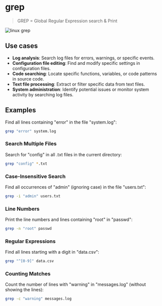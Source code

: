 # grep 

> GREP = Global Regular Expression search & Print

![linux grep](https://i.pinimg.com/736x/37/7c/1f/377c1faac2c0a0a2dab716e0d030f941.jpg)

## Use cases

- **Log analysis**: Search log files for errors, warnings, or specific events.
- **Configuration file editing**: Find and modify specific settings in configuration files.
- **Code searching**: Locate specific functions, variables, or code patterns in source code.
- **Text file processing**: Extract or filter specific data from text files.
- **System administration**: Identify potential issues or monitor system activity by searching log files.

## Examples

Find all lines containing "error" in the file "system.log":

```sh
grep "error" system.log
```

### Search Multiple Files

Search for "config" in all .txt files in the current directory:

```sh
grep "config" *.txt
```

### Case-Insensitive Search
Find all occurrences of "admin" (ignoring case) in the file "users.txt":
```sh
grep -i "admin" users.txt
```

### Line Numbers

Print the line numbers and lines containing "root" in "passwd":
```sh
grep -n "root" passwd
```

### Regular Expressions
Find all lines starting with a digit in "data.csv":

```sh
grep "^[0-9]" data.csv
```

### Counting Matches

Count the number of lines with "warning" in "messages.log" (without showing the lines):

```sh
grep -c "warning" messages.log
```